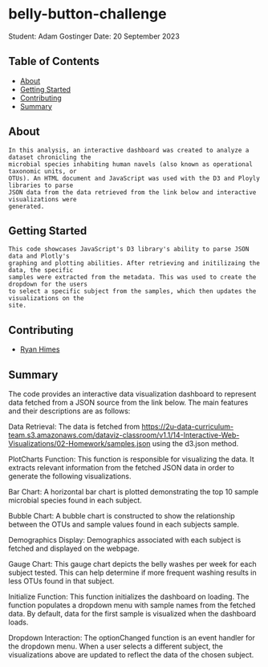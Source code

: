 # belly-button-challenge
Student:  Adam Gostinger
Date: 20 September 2023



## Table of Contents
- [About](#about)
- [Getting Started](#getting_started)
- [Contributing](#contributing)
- [Summary](#summary)

## About
    In this analysis, an interactive dashboard was created to analyze a dataset chronicling the
    microbial species inhabiting human navels (also known as operational taxonomic units, or
    OTUs). An HTML document and JavaScript was used with the D3 and Ployly libraries to parse
    JSON data from the data retrieved from the link below and interactive visualizations were
    generated.

## Getting Started
    This code showcases JavaScript's D3 library's ability to parse JSON data and Plotly's
    graphing and plotting abilities. After retrieving and initilizaing the data, the specific
    samples were extracted from the metadata. This was used to create the dropdown for the users
    to select a specific subject from the samples, which then updates the visualizations on the
    site.
    
## Contributing
- <a href="https://www.github.com/RyGuy57/" target="_blank">Ryan Himes</a>

## Summary
The code provides an interactive data visualization dashboard to represent data fetched from a JSON source from the link below. The main features and their descriptions are as follows:

Data Retrieval:
The data is fetched from https://2u-data-curriculum-team.s3.amazonaws.com/dataviz-classroom/v1.1/14-Interactive-Web-Visualizations/02-Homework/samples.json using the d3.json method.

PlotCharts Function:
This function is responsible for visualizing the data. It extracts relevant information from the fetched JSON data in order to generate the following visualizations.

Bar Chart: A horizontal bar chart is plotted demonstrating the top 10 sample microbial species  found in each subject. 

Bubble Chart: A bubble chart is constructed to show the relationship between the OTUs and sample values found in each subjects sample. 

Demographics Display: Demographics associated with each subject is fetched and displayed on the webpage.

Gauge Chart: This gauge chart depicts the belly washes per week for each subject tested. This can help determine if more frequent washing results in less OTUs found in that subject. 

Initialize Function:
This function initializes the dashboard on loading. The function populates a dropdown menu with sample names from the fetched data. By default, data for the first sample is visualized when the dashboard loads.

Dropdown Interaction:
    The optionChanged function is an event handler for the dropdown menu. When a user selects a
    different subject, the visualizations above are updated to reflect the data of the chosen
    subject.
